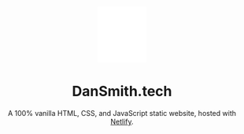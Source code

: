 <div align="center">
  <img alt="Logo" src="https://github.com/dan-smith-tech/Dan-Smith-Website/blob/main/images/favicon.svg" width="100"/>
</div>
<h1 align="center">
  DanSmith.tech
</h1>
<p align="center">
  A 100% vanilla HTML, CSS, and JavaScript static website, hosted with <a href="https://www.netlify.com/" target="_blank">Netlify</a>.
</p>
